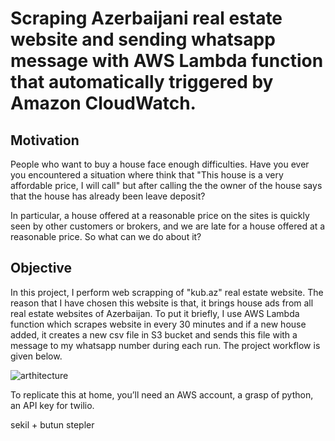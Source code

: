 # Scraping Azerbaijani real estate website and sending whatsapp message with AWS Lambda function that automatically triggered by Amazon CloudWatch.

## Motivation

People who want to buy a house face enough difficulties. Have you ever you encountered a situation where think that "This house is a very affordable price, I will call" but after calling the the owner of the house says that the house has already been leave deposit?

In particular, a house offered at a reasonable price on the sites is quickly seen by other customers or brokers, and we are late for a house offered at a reasonable price. So what can we do about it?

## Objective

In this project, I perform web scrapping of "kub.az" real estate website. The reason that I have chosen this website is that, it brings house ads from all real estate websites of Azerbaijan. To put it briefly, I use AWS Lambda function which scrapes website in every 30 minutes and if a new house added, it creates a new csv file in S3 bucket and sends this file with a message to my whatsapp number during each run. The project workflow is given below.

![arthitecture](https://user-images.githubusercontent.com/31247506/211852593-67b1324c-f792-4bef-b22c-1c3074dc7d51.png)


To replicate this at home, you’ll need an AWS account, a grasp of python, an API key for twilio.

sekil + butun stepler

